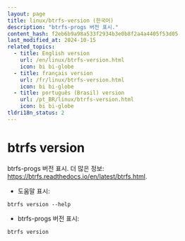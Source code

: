```yaml
---
layout: page
title: linux/btrfs-version (한국어)
description: "btrfs-progs 버전 표시."
content_hash: f2eb6b9a98a533f2934b3e0b8f2a4a4405f53d05
last_modified_at: 2024-10-15
related_topics:
  - title: English version
    url: /en/linux/btrfs-version.html
    icon: bi bi-globe
  - title: français version
    url: /fr/linux/btrfs-version.html
    icon: bi bi-globe
  - title: português (Brasil) version
    url: /pt_BR/linux/btrfs-version.html
    icon: bi bi-globe
tldri18n_status: 2
---
```

# btrfs version

btrfs-progs 버전 표시.
더 많은 정보: <https://btrfs.readthedocs.io/en/latest/btrfs.html>.

- 도움말 표시:

`btrfs version --help`

- btrfs-progs 버전 표시:

`btrfs version`
